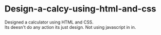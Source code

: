 # Design-a-calcy-using-html-and-css

Designed a calculator using HTML and CSS.<br>
Its deesn't do any action its just design. Not using javascript in in.
